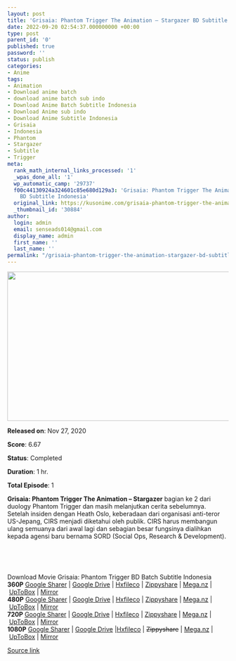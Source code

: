 ```yaml
---
layout: post
title: 'Grisaia: Phantom Trigger The Animation – Stargazer BD Subtitle Indonesia'
date: 2022-09-20 02:54:37.000000000 +00:00
type: post
parent_id: '0'
published: true
password: ''
status: publish
categories:
- Anime
tags:
- Animation
- Download anime batch
- download anime batch sub indo
- Download Anime Batch Subtitle Indonesia
- Download Anime sub indo
- Download Anime Subtitle Indonesia
- Grisaia
- Indonesia
- Phantom
- Stargazer
- Subtitle
- Trigger
meta:
  rank_math_internal_links_processed: '1'
  _wpas_done_all: '1'
  wp_automatic_camp: '29737'
  f00c44130924a324601c85e680d129a3: 'Grisaia: Phantom Trigger The Animation – Stargazer
    BD Subtitle Indonesia'
  original_link: https://kusonime.com/grisaia-phantom-trigger-the-animation-stargazer-bd-subtitle-indonesia-4/
  _thumbnail_id: '30884'
author:
  login: admin
  email: senseads014@gmail.com
  display_name: admin
  first_name: ''
  last_name: ''
permalink: "/grisaia-phantom-trigger-the-animation-stargazer-bd-subtitle-indonesia/"
---
```

<p><img width="595" height="340" src="{{ site.baseurl }}/assets/2022/09/Grisaia-Phantom-Trigger-The-Animation-Stargazer-595x340.jpg" class="attachment-thumb-large size-thumb-large wp-post-image" alt="" loading="lazy" title="Grisaia: Phantom Trigger The Animation – Stargazer BD Subtitle Indonesia" srcset="https://kusonime.com/wp-content/uploads/2021/01/Grisaia-Phantom-Trigger-The-Animation-Stargazer-595x340.jpg 595w, https://kusonime.com/wp-content/uploads/2021/01/Grisaia-Phantom-Trigger-The-Animation-Stargazer-300x171.jpg 300w, https://kusonime.com/wp-content/uploads/2021/01/Grisaia-Phantom-Trigger-The-Animation-Stargazer-768x439.jpg 768w, https://kusonime.com/wp-content/uploads/2021/01/Grisaia-Phantom-Trigger-The-Animation-Stargazer-520x297.jpg 520w, https://kusonime.com/wp-content/uploads/2021/01/Grisaia-Phantom-Trigger-The-Animation-Stargazer.jpg 1000w" sizes="(max-width: 595px) 100vw, 595px" />
<p><b>Released on</b>: Nov 27, 2020</p>
<p>
<p><b>Score</b>: 6.67</p>
<p>
<p><b>Status</b>: Completed</p>
<p>
<p><b>Duration</b>: 1 hr.</p>
<p>
<p><b>Total Episode</b>: 1</p>
<p>
<p><strong>Grisaia: Phantom Trigger The Animation – Stargazer</strong> bagian ke 2 dari duology Phantom Trigger dan masih melanjutkan cerita sebelumnya. Setelah insiden dengan Heath Oslo, keberadaan dari organisasi anti-teror US-Jepang, CIRS menjadi diketahui oleh publik. CIRS harus membangun ulang semuanya dari awal lagi dan sebagian besar fungsinya dialihkan kepada agensi baru bernama SORD (Social Ops, Research &amp; Development).</p>
<p>
<p> </p>
<p>
<p> </p>
<p>
<div class="smokeddl">
<div class="smokettl">Download Movie Grisaia: Phantom Trigger BD Batch Subtitle Indonesia</div>
<div class="smokeurl"><strong>360P</strong> <a href="https://acefile.co/f/34828344/huntersekai-grisaia-phantom-trigger-the-animation-stargazer-bd360pkusonime-mp4" target="_blank" rel="noopener noreferrer">Google Sharer</a> | <a href="https://drive.google.com/file/d/1JHcQ1ZXpjOlyZeGWnFXvRmHcwHlXJv5w/view" target="_blank" rel="noopener noreferrer">Google Drive</a> | <a href="https://hxfile.co/05wqrz2ox8zk" target="_blank" rel="noopener">Hxfileco</a> | <a href="https://www91.zippyshare.com/v/SxRe7lnW/file.html" target="_blank" rel="noopener">Zippyshare</a> | <a href="https://mega.nz/file/lA400LAZ#KeMExzYQ7n_ly7BrzY5q9GVXNNIYcCxUN-30a8HbGiI" target="_blank" rel="noopener noreferrer">Mega.nz</a> | <a href="https://uptobox.com/qm8pbxqmaesi" target="_blank" rel="noopener noreferrer">UpToBox</a> | <a href="https://mirrorace.org/m/5KrY3" target="_blank" rel="noopener noreferrer">Mirror</a></div>
<div class="smokeurl"><strong>480P</strong> <a href="https://acefile.co/f/34828348/huntersekai-grisaia-phantom-trigger-the-animation-stargazer-bd480mhdkusonime-mkv" target="_blank" rel="noopener noreferrer">Google Sharer</a> | <a href="https://drive.google.com/uc?export=download&amp;id=1F6cKkM8I90v0T2qH8KJEXJGSEdE1MlVG" target="_blank" rel="noopener noreferrer">Google Drive</a> | <a href="https://hxfile.co/n9gknl4sqfr6" target="_blank" rel="noopener">Hxfileco</a> | <a href="https://www108.zippyshare.com/v/5OGgXzFK/file.html" target="_blank" rel="noopener">Zippyshare</a> | <a href="https://mega.nz/file/gQ4EABDA#sE7msqD4eDV0_YJYWx-cqWq92c4hakwMw4C5ul-oLEA" target="_blank" rel="noopener noreferrer">Mega.nz</a> | <a href="https://uptobox.com/4eprpbcnagp4" target="_blank" rel="noopener noreferrer">UpToBox</a> | <a href="https://mirrorace.org/m/54uvK" target="_blank" rel="noopener noreferrer">Mirror</a></div>
<div class="smokeurl"><strong>720P</strong> <a href="https://acefile.co/f/34828349/huntersekai-grisaia-phantom-trigger-the-animation-stargazer-bd720hdkusonime-mkv" target="_blank" rel="noopener noreferrer">Google Sharer</a> | <a href="https://drive.google.com/uc?export=download&amp;id=1JcBkwLBbbYrL9-C9i1_b3M-TcFSY8ZN9" target="_blank" rel="noopener noreferrer">Google Drive</a> | <a href="https://hxfile.co/f9g560mvpd0z" target="_blank" rel="noopener">Hxfileco</a> | <a href="https://www85.zippyshare.com/v/fAcG8kkM/file.html" target="_blank" rel="noopener">Zippyshare</a> | <a href="https://mega.nz/file/ldx2SDaY#FtcYOA6j-vJxiFIgjj5MF-LRfzqMonmJrzqSAxurjcg" target="_blank" rel="noopener noreferrer">Mega.nz</a> | <a href="https://uptobox.com/vatxxgaj5ws4" target="_blank" rel="noopener noreferrer">UpToBox</a> | <a href="https://mirrorace.org/m/54uvM" target="_blank" rel="noopener noreferrer">Mirror</a></div>
<div class="smokeurl"><strong>1080P</strong> <a href="https://acefile.co/f/34828350/huntersekai-grisaia-phantom-trigger-the-animation-stargazer-bd1080fhdkusonime-mkv" target="_blank" rel="noopener noreferrer">Google Sharer</a> | <a href="https://drive.google.com/uc?export=download&amp;id=1KlUX72R3yzqfcjBwgd1m2526f0Oa4WyY" target="_blank" rel="noopener noreferrer">Google Drive</a> |<a href="https://hxfile.co/o8ye0od3dnh4" target="_blank" rel="noopener">Hxfileco</a> | <del datetime="2019-10-08T03:34:01+00:00">Zippyshare</del> | <a href="https://mega.nz/file/gZ4QyZDT#3L2UjeLg-CB0TCxGyWEXzQZa28shr64A2vFnphT2MaA" target="_blank" rel="noopener noreferrer">Mega.nz</a> | <a href="https://uptobox.com/vatxxgaj5ws4" target="_blank" rel="noopener noreferrer">UpToBox</a> | <a href="https://mirrorace.org/m/54uvN" target="_blank" rel="noopener noreferrer">Mirror</a></div>
</div>
<p><a href="https://kusonime.com/grisaia-phantom-trigger-the-animation-stargazer-bd-subtitle-indonesia-4/">Source link </a></p>
